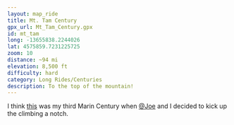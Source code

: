 ```yaml
---
layout: map_ride
title: Mt. Tam Century
gpx_url: Mt_Tam_Century.gpx
id: mt_tam
long: -13655838.2244026
lat: 4575859.7231225725
zoom: 10
distance: ~94 mi
elevation: 8,500 ft
difficulty: hard
category: Long Rides/Centuries
description: To the top of the mountain!
---
```

I think [this](https://www.strava.com/activities/174564554) was my third Marin Century when [@Joe](https://www.strava.com/athletes/111975) and I decided to kick up the climbing a notch.